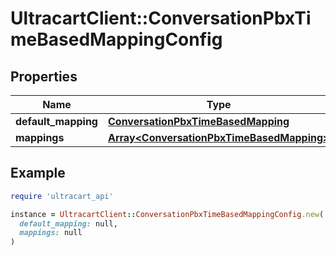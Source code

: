 # UltracartClient::ConversationPbxTimeBasedMappingConfig

## Properties

| Name | Type | Description | Notes |
| ---- | ---- | ----------- | ----- |
| **default_mapping** | [**ConversationPbxTimeBasedMapping**](ConversationPbxTimeBasedMapping.md) |  | [optional] |
| **mappings** | [**Array&lt;ConversationPbxTimeBasedMapping&gt;**](ConversationPbxTimeBasedMapping.md) | Mappings | [optional] |

## Example

```ruby
require 'ultracart_api'

instance = UltracartClient::ConversationPbxTimeBasedMappingConfig.new(
  default_mapping: null,
  mappings: null
)
```

